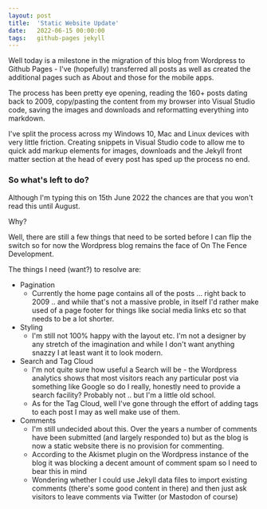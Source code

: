 ```yaml
---
layout: post
title:  'Static Website Update'
date:   2022-06-15 00:00:00
tags:   github-pages jekyll
---
```

Well today is a milestone in the migration of this blog from Wordpress to Github Pages - I've (hopefully) transferred all posts as well as created the additional pages such as About and those for the mobile apps.

The process has been pretty eye opening, reading the 160+ posts dating back to 2009, copy/pasting the content from my browser into Visual Studio code, saving the images and downloads and reformatting everything into markdown.

I've split the process across my Windows 10, Mac and Linux devices with very little friction. Creating snippets in Visual Studio code to allow me to quick add markup elements for images, downloads and the Jekyll front matter section at the head of every post has sped up the process no end.
<!--more-->

### So what's left to do?

Although I'm typing this on 15th June 2022 the chances are that you won't read this until August. 

Why?

Well, there are still a few things that need to be sorted before I can flip the switch so for now the Wordpress blog remains the face of On The Fence Development.

The things I need (want?) to resolve are:
- Pagination
    - Currently the home page contains all of the posts ... right back to 2009 .. and while that's not a massive proble, in itself I'd rather make used of a page footer for things like social media links etc so that needs to be a lot shorter.
- Styling
    - I'm still not 100% happy with the layout etc. I'm not a designer by any stretch of the imagination and while I don't want anything snazzy I at least want it to look modern.
- Search and Tag Cloud
    - I'm not quite sure how useful a Search will be - the Wordpress analytics shows that most visitors reach any particular post via something like Google so do I really, honestly need to provide a search facility? Probably not .. but I'm a little old school.
    - As for the Tag Cloud, well I've gone through the effort of adding tags to each post I may as well make use of them.
- Comments
    - I'm still undecided about this. Over the years a number of comments have been submitted (and largely responded to) but as the blog is now a static website there is no provision for commenting.
    - According to the Akismet plugin on the Wordpress instance of the blog it was blocking a decent amount of comment spam so I need to bear this in mind
    - Wondering whether I could use Jekyll data files to import existing comments (there's some good content in there) and then just ask visitors to leave comments via Twitter (or Mastodon of course)